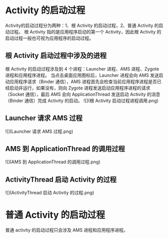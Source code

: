 # **Activity 的启动过程**
Activity的启动过程分为两种：1、根 Activity 的启动过程，2、普通 Activity 的启动过程。
根 Activity 指的是应用程序启动的第一个 Activity，因此根 Activity 的启动过程一般也可视为应用程序的启动过程。

## 根 Activity 启动过程中涉及的进程
根 Activity 的启动过程涉及到 4 个进程：Launcher 进程、AMS 进程、Zygote 进程和应用程序进程。
当点击桌面应用图标后，Launcher 进程会向 AMS 发送启动应用程序请求（Binder 通信），AMS 进程首先会检查当前应用程序进程是否已经启动并运行，如果没有，则向 Zygote 进程发送启动应用程序进程的请求（Socket 通信），最后 AMS 会向 ApplicationThread 发送启动 Activity 的消息（Binder 通信）完成 Activity 的启动。
![](根 Activity 启动过程进程调用.png)
## Launcher 请求 AMS 过程
![](Launcher 请求 AMS 过程.png)
## AMS 到 ApplicationThread 的调用过程
![](AMS 到 ApplicationThread 的调用过程.png)
## ActivityThread 启动 Activity 的过程
![](ActivityThread 启动 Activity 的过程.png)

# 普通 Activity 的启动过程
普通 activity 的启动过程只会涉及 AMS 进程和应用程序进程。
